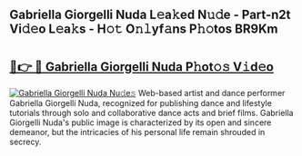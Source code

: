 ## Gabriella Giorgelli Nuda L𝚎a𝚔ed N𝚞𝚍e - Part-n2t Vi𝚍𝚎o L𝚎a𝚔s - H𝚘𝚝 O𝚗𝚕yf𝚊ns P𝚑𝚘tos BR9Km

# <h2><a href="http://kf3djq4.oniu.top/?m=Gabriella+Giorgelli+Nuda">🔗👉 🔴 Gabriella Giorgelli Nuda P𝚑ot𝚘𝚜 V𝚒d𝚎o</a></h2>

[![Gabriella Giorgelli Nuda Nu𝚍e𝚜](https://i.imgur.com/0qMVB7G.gif)](http://kf3djq4.oniu.top/?m=Gabriella+Giorgelli+Nuda)
Web-based artist and dance performer Gabriella Giorgelli Nuda, recognized for publishing dance and lifestyle tutorials through solo and collaborative dance acts and brief films. Gabriella Giorgelli Nuda's public image is characterized by its open and sincere demeanor, but the intricacies of his personal life remain shrouded in secrecy.  
